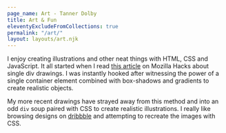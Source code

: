 ```yaml
---
page_name: Art - Tanner Dolby 
title: Art & Fun
eleventyExcludeFromCollections: true
permalink: "/art/"
layout: layouts/art.njk
---
```


I enjoy creating illustrations and other neat things with HTML, CSS and JavaScript. It all started when I read [this article](https://hacks.mozilla.org/2014/09/single-div-drawings-with-css/) on Mozilla Hacks about single div drawings. I was instantly hooked after witnessing the power of a single container element combined with box-shadows and gradients to create realistic objects. 

My more recent drawings have strayed away from this method and into an odd `div` soup paired with CSS to create realistic illustrations. I really like browsing designs on [dribbble](https://dribbble.com/) and attempting to recreate the images with CSS.